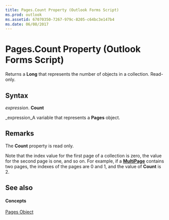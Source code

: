 ```yaml
---
title: Pages.Count Property (Outlook Forms Script)
ms.prod: outlook
ms.assetid: 67070350-7267-979c-8205-c64bc3e147b4
ms.date: 06/08/2017
---
```



# Pages.Count Property (Outlook Forms Script)

Returns a **Long** that represents the number of objects in a collection. Read-only.


## Syntax

 _expression_. **Count**

 _expression_A variable that represents a **Pages** object.


## Remarks

The **Count** property is read only.

Note that the index value for the first page of a collection is zero, the value for the second page is one, and so on. For example, if a **[MultiPage](multipage-object-outlook-forms-script.md)** contains two pages, the indexes of the pages are 0 and 1, and the value of **Count** is 2.


## See also


#### Concepts


 [Pages Object](pages-object-outlook-forms-script.md)

